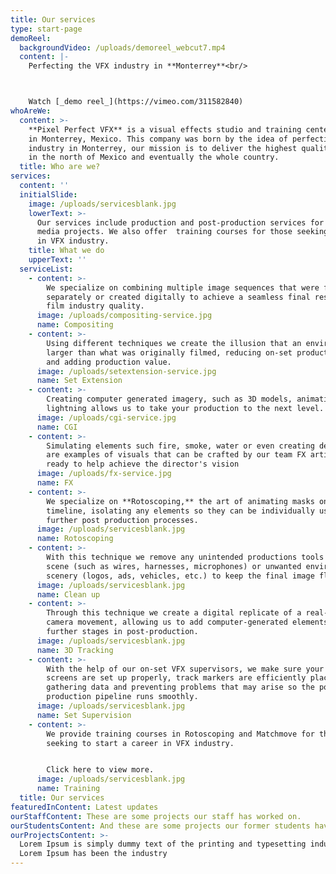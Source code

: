 ```yaml
---
title: Our services
type: start-page
demoReel:
  backgroundVideo: /uploads/demoreel_webcut7.mp4
  content: |-
    Perfecting the VFX industry in **Monterrey**<br/>



    Watch [_demo reel_](https://vimeo.com/311582840)
whoAreWe:
  content: >-
    **Pixel Perfect VFX** is a visual effects studio and training center based
    in Monterrey, Mexico. This company was born by the idea of perfecting the
    industry in Monterrey, our mission is to deliver the highest quality product
    in the north of Mexico and eventually the whole country.
  title: Who are we?
services:
  content: ''
  initialSlide:
    image: /uploads/servicesblank.jpg
    lowerText: >-
      Our services include production and post-production services for visual
      media projects. We also offer  training courses for those seeking a career
      in VFX industry. 
    title: What we do
    upperText: ''
  serviceList:
    - content: >-
        We specialize on combining multiple image sequences that were filmed
        separately or created digitally to achieve a seamless final result with
        film industry quality.
      image: /uploads/compositing-service.jpg
      name: Compositing
    - content: >-
        Using different techniques we create the illusion that an environment is
        larger than what was originally filmed, reducing on-set production costs
        and adding production value.
      image: /uploads/setextension-service.jpg
      name: Set Extension
    - content: >-
        Creating computer generated imagery, such as 3D models, animations and
        lightning allows us to take your production to the next level.
      image: /uploads/cgi-service.jpg
      name: CGI
    - content: >-
        Simulating elements such fire, smoke, water or even creating destruction
        are examples of visuals that can be crafted by our team FX artists,
        ready to help achieve the director's vision
      image: /uploads/fx-service.jpg
      name: FX
    - content: >-
        We specialize on **Rotoscoping,** the art of animating masks on a
        timeline, isolating any elements so they can be individually used in
        further post production processes.
      image: /uploads/servicesblank.jpg
      name: Rotoscoping
    - content: >-
        With this technique we remove any unintended productions tools from a
        scene (such as wires, harnesses, microphones) or unwanted environment
        scenery (logos, ads, vehicles, etc.) to keep the final image flawless.
      image: /uploads/servicesblank.jpg
      name: Clean up
    - content: >-
        Through this technique we create a digital replicate of a real-life
        camera movement, allowing us to add computer-generated elements during
        further stages in post-production.
      image: /uploads/servicesblank.jpg
      name: 3D Tracking
    - content: >-
        With the help of our on-set VFX supervisors, we make sure your green
        screens are set up properly, track markers are efficiently placed, while
        gathering data and preventing problems that may arise so the post
        production pipeline runs smoothly.
      image: /uploads/servicesblank.jpg
      name: Set Supervision
    - content: >-
        We provide training courses in Rotoscoping and Matchmove for those
        seeking to start a career in VFX industry.


        Click here to view more.
      image: /uploads/servicesblank.jpg
      name: Training
  title: Our services
featuredInContent: Latest updates
ourStaffContent: These are some projects our staff has worked on.
ourStudentsContent: And these are some projects our former students have worked on.
ourProjectsContent: >-
  Lorem Ipsum is simply dummy text of the printing and typesetting industry.
  Lorem Ipsum has been the industry
---
```



